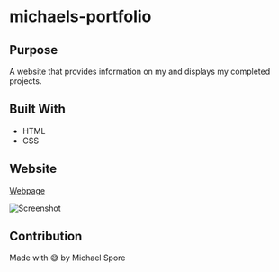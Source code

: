 # michaels-portfolio



## Purpose
A website that provides information on my and displays my completed projects.

## Built With
* HTML
* CSS

## Website
[Webpage](https://spody10.github.io/michaels-portfolio/)

![Screenshot](.././michaels-portfolio.png)

## Contribution
Made with 😅  by Michael Spore
